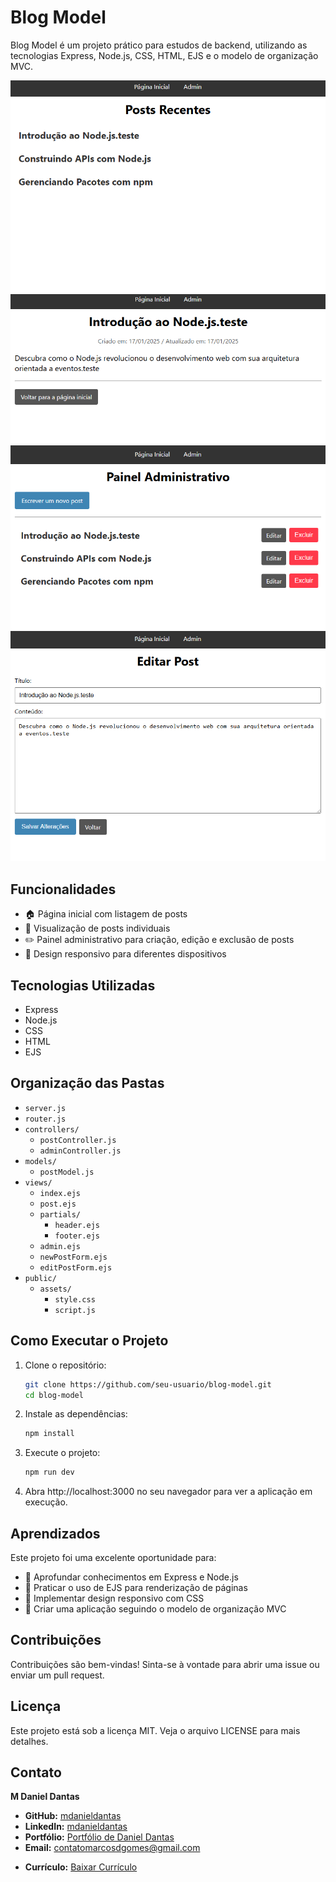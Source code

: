 # Blog Model

Blog Model é um projeto prático para estudos de backend, utilizando as tecnologias Express, Node.js, CSS, HTML, EJS e o modelo de organização MVC.

![Projeto](./public/assets/images/inicioImage.png)
![Projeto](./public/assets/images/postImage.png)
![Projeto](./public/assets/images/adminImage.png)
![Projeto](./public/assets/images/editImage.png)

## Funcionalidades

- 🏠 Página inicial com listagem de posts
- 📄 Visualização de posts individuais
- ✏️ Painel administrativo para criação, edição e exclusão de posts
- 📱 Design responsivo para diferentes dispositivos

## Tecnologias Utilizadas

- Express
- Node.js
- CSS
- HTML
- EJS

## Organização das Pastas

- `server.js`
- `router.js`
- `controllers/`
  - `postController.js`
  - `adminController.js`
- `models/`
  - `postModel.js`
- `views/`
  - `index.ejs`
  - `post.ejs`
  - `partials/`
    - `header.ejs`
    - `footer.ejs`
  - `admin.ejs`
  - `newPostForm.ejs`
  - `editPostForm.ejs`
- `public/`
  - `assets/`
    - `style.css`
    - `script.js`

## Como Executar o Projeto

1. Clone o repositório:

    ```bash
    git clone https://github.com/seu-usuario/blog-model.git
    cd blog-model
    ```

2. Instale as dependências:

    ```bash
    npm install
    ```

3. Execute o projeto:

    ```bash
    npm run dev
    ```

4. Abra http://localhost:3000 no seu navegador para ver a aplicação em execução.

## Aprendizados

Este projeto foi uma excelente oportunidade para:

- 🔷 Aprofundar conhecimentos em Express e Node.js
- 🔷 Praticar o uso de EJS para renderização de páginas
- 🔷 Implementar design responsivo com CSS
- 🔷 Criar uma aplicação seguindo o modelo de organização MVC

## Contribuições

Contribuições são bem-vindas! Sinta-se à vontade para abrir uma issue ou enviar um pull request.

## Licença

Este projeto está sob a licença MIT. Veja o arquivo LICENSE para mais detalhes.

## Contato

**M Daniel Dantas**

- **GitHub:** [mdanieldantas](https://github.com/mdanieldantas)
- **LinkedIn:** [mdanieldantas](https://www.linkedin.com/in/mdanieldantas)
- **Portfólio:** [Portfólio de Daniel Dantas](https://danieldantasdev.vercel.app)
- **Email:** [contatomarcosdgomes@gmail.com](mailto:contatomarcosdgomes@gmail.com)
<!-- - **Link do Projeto:** [calculator](Linkdo do projeto) -->
- **Currículo:** [Baixar Currículo](https://drive.google.com/file/d/1Z_tqBv6kg4wkDAQHAvY3lcuVSq3rabTt/view?usp=drive_link)
<!-- - **Veja Online:** [Nome do projeto](link) -->